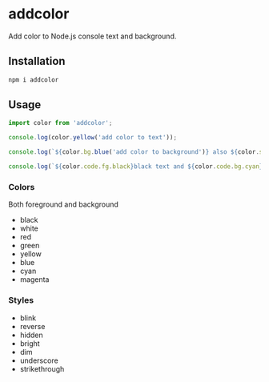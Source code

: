 # addcolor
 Add color to Node.js console text and background.


## Installation
```sh
npm i addcolor
```

## Usage
```js
import color from 'addcolor';

console.log(color.yellow('add color to text'));

console.log(`${color.bg.blue('add color to background')} also ${color.style.reverse('reverse background & foreground')}`);
```
```js
console.log(`${color.code.fg.black}black text and ${color.code.bg.cyan}black text with cyan background${color.code.reset}`);
```

### Colors
Both foreground and background
- black
- white 
- red
- green
- yellow
- blue
- cyan
- magenta
### Styles
- blink
- reverse
- hidden
- bright
- dim
- underscore
- strikethrough